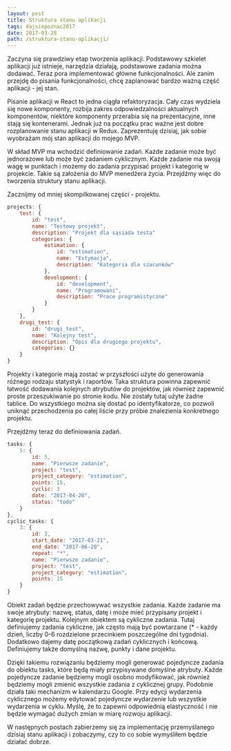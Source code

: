 ```yaml
---
layout: post
title: Struktura stanu aplikacji
tags: dajsiepoznac2017
date: 2017-03-28
path: /struktura-stanu-aplikacji/
---
```


Zaczyna się prawdziwy etap tworzenia aplikacji. Podstawowy szkielet aplikacji już istnieje, narzędzia działają, podstawowe zadania można dodawać. Teraz pora implementować główne funkcjonalności. Ale zanim przejdę do pisania funkcjonalności, chcę zaplanować bardzo ważną część aplikacji - jej stan.

<!--more-->

Pisanie aplikacji w React to jedna ciągła refaktoryzacja. Cały czas wydziela się nowe komponenty, rozbija zakres odpowiedzalności aktualnych komponentów, niektóre komponenty przerabia się na prezentacyjne, inne stają się kontenerami. Jednak już na początku prac ważne jest dobre rozplanowanie stanu aplikacji w Redux. Zaprezentuję dzisiaj, jak sobie wyobrażam mój stan aplikacji do mojego MVP.

W skład MVP ma wchodzić definiowanie zadań. Każde zadanie może być jednorazowe lub może być zadaniem cyklicznym. Każde zadanie ma swoją wagę w punktach i możemy do zadania przypisać projekt i kategorię w projekcie. Takie są założenia do MVP menedżera życia. Przejdźmy więc do tworzenia struktury stanu aplikacji.

Zacznijmy od mniej skompilkowanej części - projektu.

```javascript
projects: {
    test: {
        id: "test",
        name: "Testowy projekt",
        description: "Projekt dla sąsiada testa"
        categories: {
            estimation: {
                id: "estimation",
                name: "Estymacja",
                description: "Kategoria dla szacunków"
            },
            development: {
                id: "development",
                name: "Programowani",
                description: "Prace programistyczne"
            }
        }
    },
    drugi_test: {
        id: "drugi_test",
        name: "Kolejny test",
        description: "Opis dla drugiego projektu",
        categories: {}
    }
}
```

Projekty i kategorie mają zostać w przyszłości użyte do generowania różnego rodzaju statystyk i raportów. Taka struktura powinna zapewnić łatwość dodawania kolejnych atrybutów do projektów, jak również zapewnić proste przeszukiwanie po stronie kodu. Nie zostały tutaj użyte żadne tablice. Do wszystkiego można się dostać po identyfikatorze, co pozwoli uniknąć przechodzenia po całej liście przy próbie znalezienia konkretnego projektu.

Przejdźmy teraz do definiowania zadań.

```javascript
tasks: {
    5: {
        id: 5,
        name: "Pierwsze zadanie",
        project: "test",
        project_category: "estimation",
        points: 15,
        cyclic: 3
        date: "2017-04-20",
        status: "todo"
    }
},
cyclic_tasks: {
    3: {
        id: 3,
        start_date: "2017-03-21",
        end_date: "2017-06-20",
        repeat: "*",
        name: "Pierwsze zadanie",
        project: "test",
        project_category: "estimation",
        points: 15
    }
}

```

Obiekt zadań będzie przechowywać wszystkie zadania. Każde zadanie ma swoje atrybuty: nazwę, status, datę i może mieć przypisany projekt i kategorię projektu. Kolejnym obiektem są cykliczne zadania. Tutaj definiujemy zadania cykliczne, jak często mają być powtarzane (* - każdy dzień, liczby 0-6 rozdzielone przecinkiem poszczególne dni tygodnia). Dodatkowo dajemy datę początkową zadań cyklicznych i końcową. Definiujemy także domyślną nazwę, punkty i dane projektu.

Dzięki takiemu rozwiązaniu będziemy mogli generować pojedyncze zadania do obiektu tasks, które będą miały przypisywane domyślne atrybuty. Każde pojedyncze zadanie będziemy mogli osobno modyfikować, jak również będziemy mogli zmienić wszystkie zadania z cyklicznej grupy. Podobnie działa taki mechanizm w kalendarzu Google. Przy edycji wydarzenia cyklicznego możemy edytować pojedyncze wydarzenie lub wszystkie wydarzenia w cyklu. Myślę, że to zapewni odpowiednią elastyczność i nie będzie wymagać dużych zmian w miarę rozwoju aplikacji.

W następnych postach zabierzemy się za implementację przemyślanego dzisiaj stanu aplikacji i zobaczymy, czy to co sobie wymyśliłem będzie działać dobrze.
